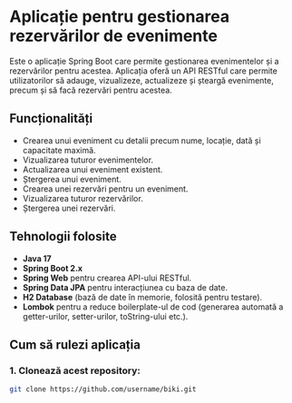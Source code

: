 # Aplicație pentru gestionarea rezervărilor de evenimente

Este o aplicație Spring Boot care permite gestionarea evenimentelor și a rezervărilor pentru acestea. Aplicația oferă un API RESTful care permite utilizatorilor să adauge, vizualizeze, actualizeze și șteargă evenimente, precum și să facă rezervări pentru acestea.

## Funcționalități

- Crearea unui eveniment cu detalii precum nume, locație, dată și capacitate maximă.
- Vizualizarea tuturor evenimentelor.
- Actualizarea unui eveniment existent.
- Ștergerea unui eveniment.
- Crearea unei rezervări pentru un eveniment.
- Vizualizarea tuturor rezervărilor.
- Ștergerea unei rezervări.

## Tehnologii folosite

- **Java 17**
- **Spring Boot 2.x**
- **Spring Web** pentru crearea API-ului RESTful.
- **Spring Data JPA** pentru interacțiunea cu baza de date.
- **H2 Database** (bază de date în memorie, folosită pentru testare).
- **Lombok** pentru a reduce boilerplate-ul de cod (generarea automată a getter-urilor, setter-urilor, toString-ului etc.).

## Cum să rulezi aplicația

### 1. Clonează acest repository:

```bash
git clone https://github.com/username/biki.git
